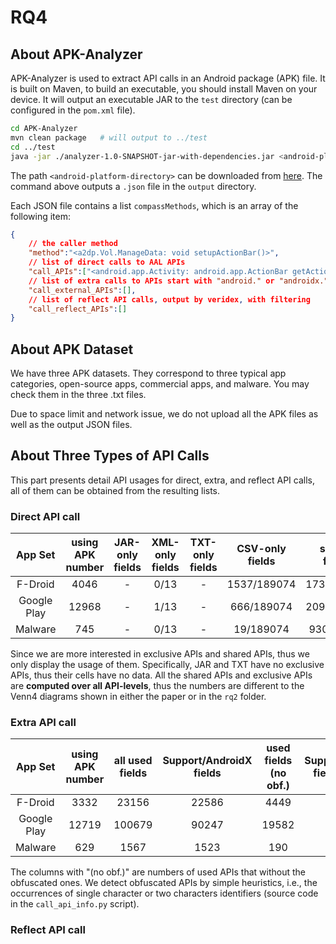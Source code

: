 # RQ4

## About APK-Analyzer

APK-Analyzer is used to extract API calls in an Android package (APK) file. It is built on Maven, to build an executable, you should install Maven on your device. It will output an executable JAR to the `test` directory (can be configured in the `pom.xml` file).

```bash
cd APK-Analyzer
mvn clean package   # will output to ../test
cd ../test
java -jar ./analyzer-1.0-SNAPSHOT-jar-with-dependencies.jar <android-platform-directory> ./a2dp.Vol_169.apk ./output ./veridex-linux
```

The path `<android-platform-directory>` can be downloaded from [here](https://github.com/CirQ/android-platforms). The command above outputs a `.json` file in the `output` directory.

Each JSON file contains a list `compassMethods`, which is an array of the following item:

```json
{
    // the caller method
    "method":"<a2dp.Vol.ManageData: void setupActionBar()>",
    // list of direct calls to AAL APIs
    "call_APIs":["<android.app.Activity: android.app.ActionBar getActionBar()>","<android.app.ActionBar: void setDisplayHomeAsUpEnabled(boolean)>"],
    // list of extra calls to APIs start with "android." or "androidx." or "com.android."
    "call_external_APIs":[],
    // list of reflect API calls, output by veridex, with filtering
    "call_reflect_APIs":[]
}
```

## About APK Dataset

We have three APK datasets. They correspond to three typical app categories, open-source apps, commercial apps, and malware. You may check them in the three .txt files.

Due to space limit and network issue, we do not upload all the APK files as well as the output JSON files.

## About Three Types of API Calls

This part presents detail API usages for direct, extra, and reflect API calls, all of them can be obtained from the resulting lists.

### Direct API call

|   App Set   | using APK number | JAR-only fields | XML-only fields | TXT-only fields | CSV-only fields | shared fields | total used fields | JAR-only methods | XML-only methods | TXT-only methods | CSV-only methods | shared methods | total used methods |
|:-----------:|:----------------:|:---------------:|:---------------:|:---------------:|:---------------:|:-------------:|:-----------------:|:----------------:|:----------------:|:----------------:|:----------------:|:--------------:|:------------------:|
|   F-Droid   |       4046       |        -        |       0/13      |        -        |   1537/189074   |   1738/26689  |        3291       |       6/959      |      27/241      |        0/4       |    3926/267089   |   15825/40613  |        21682       |
| Google Play |       12968      |        -        |       1/13      |        -        |    666/189074   |   2098/26689  |        2788       |      11/959      |      29/241      |        0/4       |    2228/267089   |   20125/40613  |        25412       |
|   Malware   |        745       |        -        |       0/13      |        -        |    19/189074    |   930/26689   |        962        |       2/959      |      18/241      |        0/4       |     56/267089    |   9703/40613   |        10892       |

Since we are more interested in exclusive APIs and shared APIs, thus we only display the usage of them. Specifically, JAR and TXT have no exclusive APIs, thus their cells have no data. All the shared APIs and exclusive APIs are **computed over all API-levels**, thus the numbers are different to the Venn4 diagrams shown in either the paper or in the `rq2` folder.

### Extra API call

|   App Set   | using APK number | all used fields | Support/AndroidX fields | used fields (no obf.) | Support/AndroidX fields (no obf.) | all used methods | Support/AndroidX methods | used methods (no obf.) | Support/AndroidX methods (no obf.) |
|:-----------:|:----------------:|:---------------:|:-----------------------:|:---------------------:|:---------------------------------:|:----------------:|:------------------------:|:----------------------:|:----------------------------------:|
|   F-Droid   |       3332       |      23156      |          22586          |          4449         |                4209               |      105077      |          102881          |          10006         |                9215                |
| Google Play |       12719      |      100679     |          90247          |         19582         |               15738               |      612253      |          569123          |          44608         |                37021               |
|   Malware   |        629       |       1567      |           1523          |          190          |                170                |       10562      |           9367           |          1092          |                 891                |

The columns with "(no obf.)" are numbers of used APIs that without the obfuscated ones. We detect obfuscated APIs by simple heuristics, i.e., the occurrences of single character or two characters identifiers (source code in the `call_api_info.py` script).

### Reflect API call



